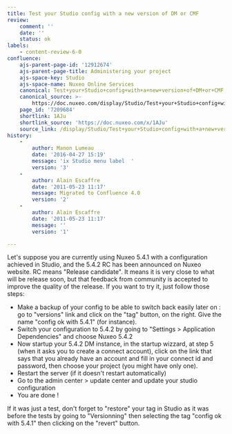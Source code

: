 ```yaml
---
title: Test your Studio config with a new version of DM or CMF
review:
    comment: ''
    date: ''
    status: ok
labels:
    - content-review-6-0
confluence:
    ajs-parent-page-id: '12912674'
    ajs-parent-page-title: Administering your project
    ajs-space-key: Studio
    ajs-space-name: Nuxeo Online Services
    canonical: Test+your+Studio+config+with+a+new+version+of+DM+or+CMF
    canonical_source: >-
        https://doc.nuxeo.com/display/Studio/Test+your+Studio+config+with+a+new+version+of+DM+or+CMF
    page_id: '7209684'
    shortlink: 1AJu
    shortlink_source: 'https://doc.nuxeo.com/x/1AJu'
    source_link: /display/Studio/Test+your+Studio+config+with+a+new+version+of+DM+or+CMF
history:
    - 
        author: Manon Lumeau
        date: '2016-04-27 15:19'
        message: 'ix Studio menu label  '
        version: '3'
    - 
        author: Alain Escaffre
        date: '2011-05-23 11:17'
        message: Migrated to Confluence 4.0
        version: '2'
    - 
        author: Alain Escaffre
        date: '2011-05-23 11:17'
        message: ''
        version: '1'

---
```

Let's suppose you are currently using Nuxeo 5.4.1 with a configuration achieved in Studio, and the 5.4.2 RC has been announced on Nuxeo website. RC means "Release candidate". It means it is very close to what will be release soon, but that feedback from community is accepted to improve the quality of the release. If you want to try it, just follow those steps:

*   Make a backup of your config to be able to switch back easily later on : go to "versions" link and click on the "tag" button, on the right. Give the name "config ok with 5.4.1" (for instance).
*   Switch your configuration to 5.4.2 by going to "Settings > Application Dependencies" and choose Nuxeo 5.4.2
*   Now startup your 5.4.2 DM instance, in the startup wizzard, at step 5 (when it asks you to create a connect account), click on the link that says that you already have an account and fill in your connect id and password, then choose your project (you might have only one).
*   Restart the server (if it doesn't restart automatically)
*   Go to the admin center > update center and update your studio configuration
*   You are done !

If it was just a test, don't forget to "restore" your tag in Studio as it was before the tests by going to "Versionning" then selecting the tag "config ok with 5.4.1" then clicking on the "revert" button.